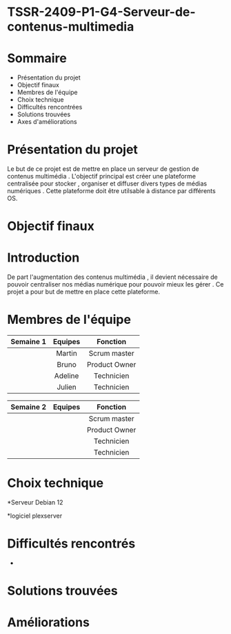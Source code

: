 # TSSR-2409-P1-G4-Serveur-de-contenus-multimedia

# Sommaire  
  * Présentation du projet
  * Objectif finaux
  * Membres de l'équipe
  * Choix technique
  * Difficultés rencontrées
  * Solutions trouvées
  * Axes d'améliorations

# Présentation du projet 

Le but de ce projet est de mettre en place un serveur de gestion de contenus multimédia . L'objectif principal est créer une plateforme centralisée pour stocker , organiser et diffuser divers types de médias numériques . Cette plateforme doit être utilsable à distance par différents OS.

# Objectif finaux 

# Introduction 

De part l'augmentation des contenus multimédia , il devient nécessaire de pouvoir centraliser nos médias numérique pour pouvoir mieux les gérer .
Ce projet a pour but de mettre en place cette plateforme.

# Membres de l'équipe

| Semaine 1 | Equipes | Fonction |
|:-:|:-:|:-:|
|           | Martin  | Scrum master |
|           | Bruno | Product Owner | 
|           | Adeline |   Technicien          |
|           | Julien |   Technicien           |

| Semaine 2 | Equipes | Fonction |
|:-:|:-:|:-:|
|           |   | Scrum master |
|           |  | Product Owner | 
|           |  |  Technicien           |
|           |  |   Technicien           |

# Choix technique 

 *Serveur Debian 12
 
 *logiciel plexserver 
 

# Difficultés rencontrés 
 *

# Solutions trouvées 

# Améliorations 






